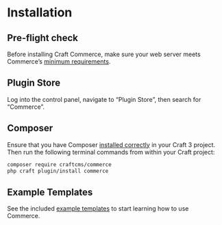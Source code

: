 # Installation

## Pre-flight check

Before installing Craft Commerce, make sure your web server meets Commerce’s [minimum requirements](requirements.md).

## Plugin Store

Log into the control panel, navigate to “Plugin Store”, then search for “Commerce”.

## Composer

Ensure that you have Composer [installed correctly](https://docs.craftcms.com/v3/installation.html#downloading-with-composer) in your Craft 3 project. Then run the following terminal commands from within your Craft project:

```bash
composer require craftcms/commerce
php craft plugin/install commerce
```

## Example Templates

See the included [example templates](example-templates.md) to start learning how to use Commerce.
